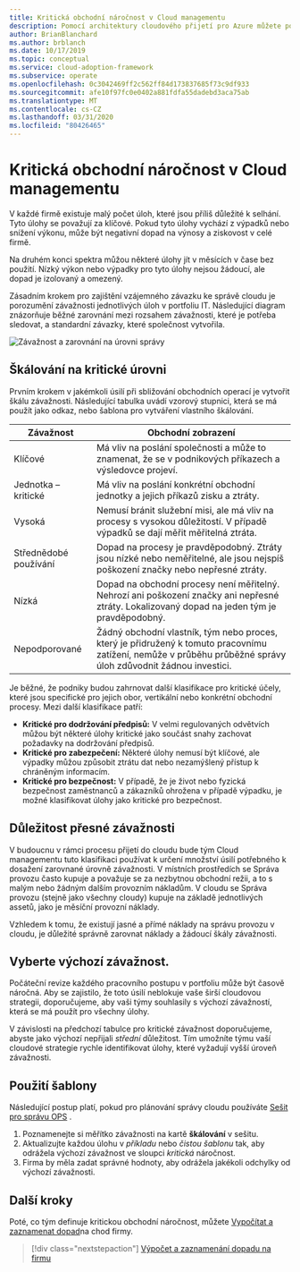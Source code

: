 ```yaml
---
title: Kritická obchodní náročnost v Cloud managementu
description: Pomocí architektury cloudového přijetí pro Azure můžete pochopit kritické informace o úlohách a zabránit nepříznivému dopadu na výnosy a ziskovost.
author: BrianBlanchard
ms.author: brblanch
ms.date: 10/17/2019
ms.topic: conceptual
ms.service: cloud-adoption-framework
ms.subservice: operate
ms.openlocfilehash: 0c3042469ff2c562ff84d173837685f73c9df933
ms.sourcegitcommit: afe10f97fc0e0402a881fdfa55dadebd3aca75ab
ms.translationtype: MT
ms.contentlocale: cs-CZ
ms.lasthandoff: 03/31/2020
ms.locfileid: "80426465"
---
```

# <a name="business-criticality-in-cloud-management"></a>Kritická obchodní náročnost v Cloud managementu

V každé firmě existuje malý počet úloh, které jsou příliš důležité k selhání. Tyto úlohy se považují za klíčové. Pokud tyto úlohy vychází z výpadků nebo snížení výkonu, může být negativní dopad na výnosy a ziskovost v celé firmě.

Na druhém konci spektra můžou některé úlohy jít v měsících v čase bez použití. Nízký výkon nebo výpadky pro tyto úlohy nejsou žádoucí, ale dopad je izolovaný a omezený.

Zásadním krokem pro zajištění vzájemného závazku ke správě cloudu je porozumění závažnosti jednotlivých úloh v portfoliu IT.
Následující diagram znázorňuje běžné zarovnání mezi rozsahem závažnosti, které je potřeba sledovat, a standardní závazky, které společnost vytvořila.

![Závažnost a zarovnání na úrovni správy](../../_images/manage/cloud-criticality-alignment.png)

## <a name="criticality-scale"></a>Škálování na kritické úrovni

Prvním krokem v jakémkoli úsilí při sbližování obchodních operací je vytvořit škálu závažnosti. Následující tabulka uvádí vzorový stupnici, která se má použít jako odkaz, nebo šablona pro vytváření vlastního škálování.

| Závažnost | Obchodní zobrazení |
| --------- | --------- |
| Klíčové |  Má vliv na poslání společnosti a může to znamenat, že se v podnikových příkazech a výsledovce projeví. |
| Jednotka – kritické | Má vliv na poslání konkrétní obchodní jednotky a jejich příkazů zisku a ztráty. |
| Vysoká | Nemusí bránit služební misi, ale má vliv na procesy s vysokou důležitostí. V případě výpadků se dají měřit měřitelná ztráta. |
| Střednědobé používání | Dopad na procesy je pravděpodobný. Ztráty jsou nízké nebo neměřitelné, ale jsou nejspíš poškození značky nebo nepřesné ztráty. |
| Nízká | Dopad na obchodní procesy není měřitelný. Nehrozí ani poškození značky ani nepřesné ztráty. Lokalizovaný dopad na jeden tým je pravděpodobný. |
| Nepodporované | Žádný obchodní vlastník, tým nebo proces, který je přidružený k tomuto pracovnímu zatížení, nemůže v průběhu průběžné správy úloh zdůvodnit žádnou investici. |

Je běžné, že podniky budou zahrnovat další klasifikace pro kritické účely, které jsou specifické pro jejich obor, vertikální nebo konkrétní obchodní procesy. Mezi další klasifikace patří:

- **Kritické pro dodržování předpisů:** V velmi regulovaných odvětvích můžou být některé úlohy kritické jako součást snahy zachovat požadavky na dodržování předpisů.
- **Kritické pro zabezpečení:** Některé úlohy nemusí být klíčové, ale výpadky můžou způsobit ztrátu dat nebo nezamýšlený přístup k chráněným informacím.
- **Kritické pro bezpečnost:** V případě, že je život nebo fyzická bezpečnost zaměstnanců a zákazníků ohrožena v případě výpadku, je možné klasifikovat úlohy jako kritické pro bezpečnost.

## <a name="importance-of-accurate-criticality"></a>Důležitost přesné závažnosti

V budoucnu v rámci procesu přijetí do cloudu bude tým Cloud managementu tuto klasifikaci používat k určení množství úsilí potřebného k dosažení zarovnané úrovně závažnosti. V místních prostředích se Správa provozu často kupuje a považuje se za nezbytnou obchodní režii, a to s malým nebo žádným dalším provozním nákladům. V cloudu se Správa provozu (stejně jako všechny cloudy) kupuje na základě jednotlivých assetů, jako je měsíční provozní náklady.

Vzhledem k tomu, že existují jasné a přímé náklady na správu provozu v cloudu, je důležité správně zarovnat náklady a žádoucí škály závažnosti.

## <a name="select-a-default-criticality"></a>Vyberte výchozí závažnost.

Počáteční revize každého pracovního postupu v portfoliu může být časově náročná. Aby se zajistilo, že toto úsilí neblokuje vaše širší cloudovou strategii, doporučujeme, aby vaši týmy souhlasily s výchozí závažností, která se má použít pro všechny úlohy.

V závislosti na předchozí tabulce pro kritické závažnost doporučujeme, abyste jako výchozí nepřijali *střední* důležitost. Tím umožníte týmu vaší cloudové strategie rychle identifikovat úlohy, které vyžadují vyšší úroveň závažnosti.

## <a name="use-the-template"></a>Použití šablony

Následující postup platí, pokud pro plánování správy cloudu používáte [Sešit pro správu OPS](https://raw.githubusercontent.com/microsoft/CloudAdoptionFramework/master/manage/opsmanagementworkbook.xlsx) .

1. Poznamenejte si měřítko závažnosti na kartě **škálování** v sešitu.
2. Aktualizujte každou úlohu v *příkladu* nebo *čistou šablonu* tak, aby odrážela výchozí závažnost ve sloupci *kritická* náročnost.
3. Firma by měla zadat správné hodnoty, aby odrážela jakékoli odchylky od výchozí závažnosti.

## <a name="next-steps"></a>Další kroky

Poté, co tým definuje kritickou obchodní náročnost, můžete [Vypočítat a zaznamenat dopad](./impact.md)na chod firmy.

> [!div class="nextstepaction"]
> [Výpočet a zaznamenání dopadu na firmu](./impact.md)
